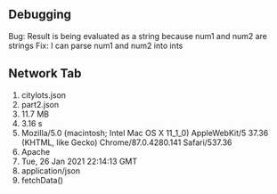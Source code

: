 ## Debugging
Bug: Result is being evaluated as a string because num1 and num2 are strings
Fix: I can parse num1 and num2 into ints

## Network Tab
1. citylots.json
2. part2.json
3. 11.7 MB
4. 3.16 s
5. Mozilla/5.0 (macintosh; Intel Mac OS X 11_1_0) AppleWebKit/5 37.36 (KHTML, like Gecko) Chrome/87.0.4280.141 Safari/537.36
6. Apache
7. Tue, 26 Jan 2021 22:14:13 GMT
8. application/json
9. fetchData()
